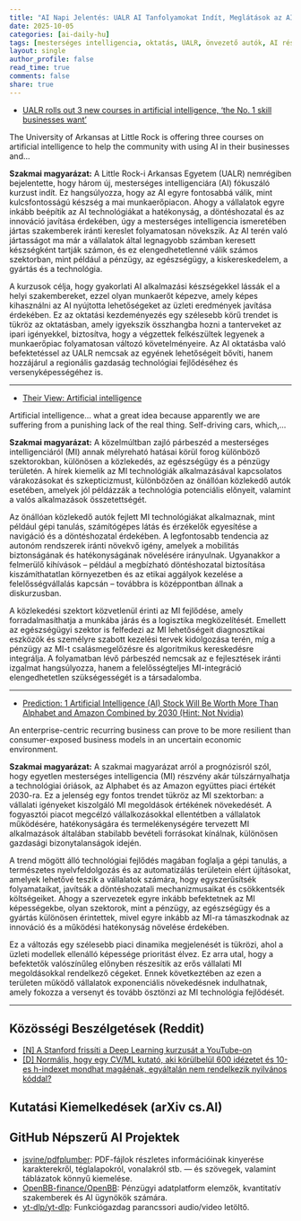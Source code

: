 ```yaml
---
title: "AI Napi Jelentés: UALR AI Tanfolyamokat Indít, Meglátások az AI Hatásáról és Előrejelzések az AI Részvényekről 2030-ra (2025-10-05)"
date: 2025-10-05
categories: [ai-daily-hu]
tags: [mesterséges intelligencia, oktatás, UALR, önvezető autók, AI részvények, üzleti ellenállás, gazdasági előrejelzések]
layout: single
author_profile: false
read_time: true
comments: false
share: true
---
```

- [UALR rolls out 3 new courses in artificial intelligence, ‘the No. 1 skill businesses want’](https://www.nwaonline.com/news/2025/oct/04/ualr-rolls-out-3-new-courses-in-artificial/)

The University of Arkansas at Little Rock is offering three courses on artificial intelligence to help the community with using AI in their businesses and...

**Szakmai magyarázat:**
A Little Rock-i Arkansas Egyetem (UALR) nemrégiben bejelentette, hogy három új, mesterséges intelligenciára (AI) fókuszáló kurzust indít. Ez hangsúlyozza, hogy az AI egyre fontosabbá válik, mint kulcsfontosságú készség a mai munkaerőpiacon. Ahogy a vállalatok egyre inkább beépítik az AI technológiákat a hatékonyság, a döntéshozatal és az innováció javítása érdekében, úgy a mesterséges intelligencia ismeretében jártas szakemberek iránti kereslet folyamatosan növekszik. Az AI terén való jártasságot ma már a vállalatok által legnagyobb számban keresett készségként tartják számon, és ez elengedhetetlenné válik számos szektorban, mint például a pénzügy, az egészségügy, a kiskereskedelem, a gyártás és a technológia.

A kurzusok célja, hogy gyakorlati AI alkalmazási készségekkel lássák el a helyi szakembereket, ezzel olyan munkaerőt képezve, amely képes kihasználni az AI nyújtotta lehetőségeket az üzleti eredmények javítása érdekében. Ez az oktatási kezdeményezés egy szélesebb körű trendet is tükröz az oktatásban, amely igyekszik összhangba hozni a tanterveket az ipari igényekkel, biztosítva, hogy a végzettek felkészültek legyenek a munkaerőpiac folyamatosan változó követelményeire. Az AI oktatásba való befektetéssel az UALR nemcsak az egyének lehetőségeit bővíti, hanem hozzájárul a regionális gazdaság technológiai fejlődéséhez és versenyképességéhez is.

---
- [Their View: Artificial intelligence](https://www.sidneydailynews.com/2025/10/04/their-view-artificial-intelligence/)

Artificial intelligence… what a great idea because apparently we are suffering from a punishing lack of the real thing. Self-driving cars, which,...

**Szakmai magyarázat:**
A közelmúltban zajló párbeszéd a mesterséges intelligenciáról (MI) annak mélyreható hatásai körül forog különböző szektorokban, különösen a közlekedés, az egészségügy és a pénzügy területén. A hírek kiemelik az MI technológiák alkalmazásával kapcsolatos várakozásokat és szkepticizmust, különbözően az önállóan közlekedő autók esetében, amelyek jól példázzák a technológia potenciális előnyeit, valamint a valós alkalmazások összetettségét.

Az önállóan közlekedő autók fejlett MI technológiákat alkalmaznak, mint például gépi tanulás, számítógépes látás és érzékelők egyesítése a navigáció és a döntéshozatal érdekében. A legfontosabb tendencia az autonóm rendszerek iránti növekvő igény, amelyek a mobilitás biztonságának és hatékonyságának növelésére irányulnak. Ugyanakkor a felmerülő kihívások – például a megbízható döntéshozatal biztosítása kiszámíthatatlan környezetben és az etikai aggályok kezelése a felelősségvállalás kapcsán – továbbra is középpontban állnak a diskurzusban.

A közlekedési szektort közvetlenül érinti az MI fejlődése, amely forradalmasíthatja a munkába járás és a logisztika megközelítését. Emellett az egészségügyi szektor is felfedezi az MI lehetőségeit diagnosztikai eszközök és személyre szabott kezelési tervek kidolgozása terén, míg a pénzügy az MI-t csalásmegelőzésre és algoritmikus kereskedésre integrálja. A folyamatban lévő párbeszéd nemcsak az e fejlesztések iránti izgalmat hangsúlyozza, hanem a felelősségteljes MI-integráció elengedhetetlen szükségességét is a társadalomba.

---
- [Prediction: 1 Artificial Intelligence (AI) Stock Will Be Worth More Than Alphabet and Amazon Combined by 2030 (Hint: Not Nvidia)](https://finance.yahoo.com/news/prediction-1-artificial-intelligence-ai-154500272.html)

An enterprise-centric recurring business can prove to be more resilient than consumer-exposed business models in an uncertain economic environment.

**Szakmai magyarázat:**
A szakmai magyarázat arról a prognózisról szól, hogy egyetlen mesterséges intelligencia (MI) részvény akár túlszárnyalhatja a technológiai óriások, az Alphabet és az Amazon együttes piaci értékét 2030-ra. Ez a jelenség egy fontos trendet tükröz az MI szektorban: a vállalati igényeket kiszolgáló MI megoldások értékének növekedését. A fogyasztói piacot megcélzó vállalkozásokkal ellentétben a vállalatok működésére, hatékonyságára és termelékenységére tervezett MI alkalmazások általában stabilabb bevételi forrásokat kínálnak, különösen gazdasági bizonytalanságok idején.

A trend mögött álló technológiai fejlődés magában foglalja a gépi tanulás, a természetes nyelvfeldolgozás és az automatizálás területein elért újításokat, amelyek lehetővé teszik a vállalatok számára, hogy egyszerűsítsék folyamataikat, javítsák a döntéshozatali mechanizmusaikat és csökkentsék költségeiket. Ahogy a szervezetek egyre inkább befektetnek az MI képességekbe, olyan szektorok, mint a pénzügy, az egészségügy és a gyártás különösen érintettek, mivel egyre inkább az MI-ra támaszkodnak az innováció és a működési hatékonyság növelése érdekében.

Ez a változás egy szélesebb piaci dinamika megjelenését is tükrözi, ahol a üzleti modellek ellenálló képessége prioritást élvez. Ez arra utal, hogy a befektetők valószínűleg előnyben részesítik az erős vállalati MI megoldásokkal rendelkező cégeket. Ennek következtében az ezen a területen működő vállalatok exponenciális növekedésnek indulhatnak, amely fokozza a versenyt és tovább ösztönzi az MI technológia fejlődését.

---
## Közösségi Beszélgetések (Reddit)
- [[N] A Stanford frissíti a Deep Learning kurzusát a YouTube-on](https://www.reddit.com/r/MachineLearning/comments/1nwhihj/n_stanford_is_updating_their_deep_learning_course/)
- [[D] Normális, hogy egy CV/ML kutató, aki körülbelül 600 idézetet és 10-es h-indexet mondhat magáénak, egyáltalán nem rendelkezik nyilvános kóddal?](https://www.reddit.com/r/MachineLearning/comments/1nuddci/d_is_it_normal_for_a_cvml_researcher_with_600/)

## Kutatási Kiemelkedések (arXiv cs.AI)


## GitHub Népszerű AI Projektek
- [jsvine/pdfplumber](jsvine/pdfplumber): PDF-fájlok részletes információinak kinyerése karakterekről, téglalapokról, vonalakról stb. — és szövegek, valamint táblázatok könnyű kiemelése.
- [OpenBB-finance/OpenBB](OpenBB-finance/OpenBB): Pénzügyi adatplatform elemzők, kvantitatív szakemberek és AI ügynökök számára.
- [yt-dlp/yt-dlp](yt-dlp/yt-dlp): Funkciógazdag parancssori audio/video letöltő.